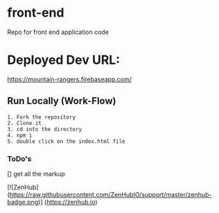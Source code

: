 # front-end
Repo for front end application code

# Deployed Dev URL:
https://mountain-rangers.firebaseapp.com/

## Run Locally (Work-Flow)

```
1. Fork the repository
2. Clone it
3. cd into the directory
4. npm i
5. double click on the index.html file
```

### ToDo's
[] get all the markup

[![ZenHub] (https://raw.githubusercontent.com/ZenHubIO/support/master/zenhub-badge.png)] (https://zenhub.io)
